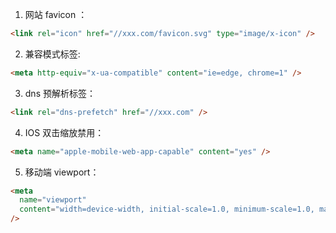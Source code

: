 1. 网站 favicon ：

```html
<link rel="icon" href="//xxx.com/favicon.svg" type="image/x-icon" />
```

2. 兼容模式标签:

```html
<meta http-equiv="x-ua-compatible" content="ie=edge, chrome=1" />
```

3. dns 预解析标签：

```html
<link rel="dns-prefetch" href="//xxx.com" />
```

4. IOS 双击缩放禁用：

```html
<meta name="apple-mobile-web-app-capable" content="yes" />
```

5. 移动端 viewport：

```html
<meta
  name="viewport"
  content="width=device-width, initial-scale=1.0, minimum-scale=1.0, maximum-scale=1.0, user-scalable=no"
/>
```
